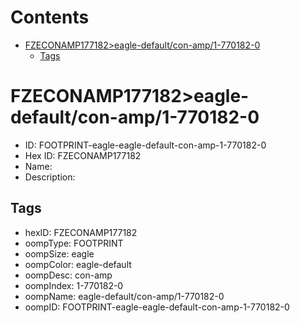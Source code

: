 



Contents
========

* [FZECONAMP177182>eagle-default/con-amp/1-770182-0](#fzeconamp177182eagle-defaultcon-amp1-770182-0)
	* [Tags](#tags)

# FZECONAMP177182>eagle-default/con-amp/1-770182-0

- ID: FOOTPRINT-eagle-eagle-default-con-amp-1-770182-0
- Hex ID: FZECONAMP177182
- Name: 
- Description: 

## Tags

- hexID: FZECONAMP177182
- oompType: FOOTPRINT
- oompSize: eagle
- oompColor: eagle-default
- oompDesc: con-amp
- oompIndex: 1-770182-0
- oompName: eagle-default/con-amp/1-770182-0
- oompID: FOOTPRINT-eagle-eagle-default-con-amp-1-770182-0
